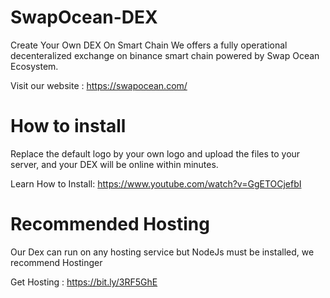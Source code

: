 # SwapOcean-DEX
Create Your Own DEX On Smart Chain
We offers a fully operational decenteralized exchange on binance smart chain powered by Swap Ocean Ecosystem.

Visit our website : https://swapocean.com/

# How to install
Replace the default logo by your own logo and upload the files to your server, and your DEX will be online within minutes.

Learn How to Install: https://www.youtube.com/watch?v=GgETOCjefbI

# Recommended Hosting
Our Dex can run on any hosting service but NodeJs must be installed, we recommend Hostinger

Get Hosting : https://bit.ly/3RF5GhE
